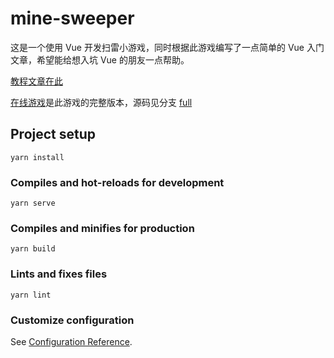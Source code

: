 # mine-sweeper

这是一个使用 Vue 开发扫雷小游戏，同时根据此游戏编写了一点简单的 Vue 入门文章，希望能给想入坑 Vue 的朋友一点帮助。

[教程文章在此](./docs)

[在线游戏](http://hyjiacan.gitee.io/mine-sweeper)是此游戏的完整版本，源码见分支 [full](tree/full)

## Project setup
```
yarn install
```

### Compiles and hot-reloads for development
```
yarn serve
```

### Compiles and minifies for production
```
yarn build
```

### Lints and fixes files
```
yarn lint
```

### Customize configuration
See [Configuration Reference](https://cli.vuejs.org/config/).
